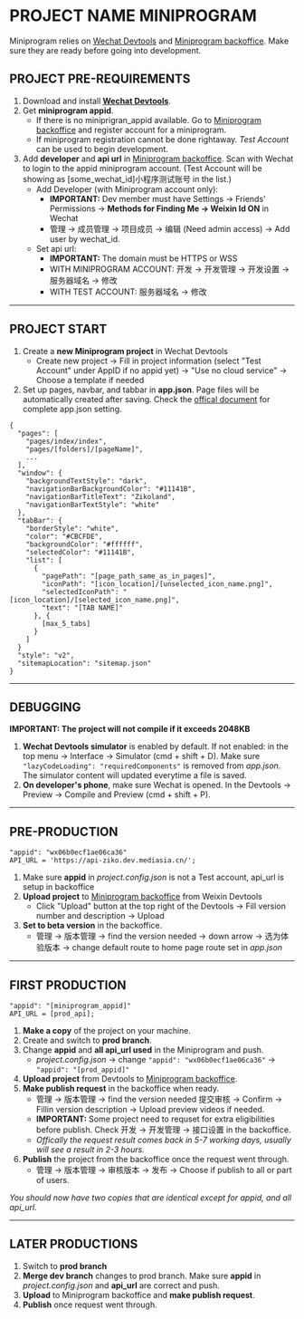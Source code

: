# PROJECT NAME MINIPROGRAM
Miniprogram relies on [Wechat Devtools](https://developers.weixin.qq.com/miniprogram/dev/devtools/download.html) and [Miniprogram backoffice](mp.weixin.qq.com). Make sure they are ready before going into development.

## PROJECT PRE-REQUIREMENTS
1. Download and install **[Wechat Devtools](https://developers.weixin.qq.com/miniprogram/dev/devtools/download.html)**.
2. Get **miniprogram appid**.
    - If there is no miniprigran_appid available. Go to [Miniprogram backoffice](mp.weixin.qq.com) and register account for a miniprogram.
    - If miniprogram registration cannot be done rightaway. _Test Account_ can be used to begin development.
3. Add **developer** and **api url** in [Miniprogram backoffice](mp.weixin.qq.com). Scan with Wechat to login to the appid miniprogram account. (Test Account will be showing as [some_wechat_id]小程序测试账号 in the list.)
    - Add Developer (with Miniprogram account only):
        - **IMPORTANT:** Dev member must have Settings -> Friends' Permissions -> **Methods for Finding Me -> Weixin Id ON** in Wechat
        - 管理 -> 成员管理 -> 项目成员 -> 编辑 (Need admin access) -> Add user by wechat_id.
    - Set api url:
        -  **IMPORTANT:** The domain must be HTTPS or WSS
        - WITH MINIPROGRAM ACCOUNT: 开发 -> 开发管理 -> 开发设置 -> 服务器域名 -> 修改
        - WITH TEST ACCOUNT: 服务器域名 -> 修改

-----

## PROJECT START
1. Create a **new Miniprogram project** in Wechat Devtools
    - Create new project -> Fill in project information (select "Test Account" under AppID if no appid yet) -> "Use no cloud service" -> Choose a template if needed
2. Set up pages, navbar, and tabbar in **app.json**. Page files will be automatically created after saving. Check the [offical document](https://developers.weixin.qq.com/miniprogram/dev/reference/configuration/app.html) for complete app.json setting.
```
{
  "pages": [
    "pages/index/index",
    "pages/[folders]/[pageName]",
    ...
  ],
  "window": {
    "backgroundTextStyle": "dark",
    "navigationBarBackgroundColor": "#11141B",
    "navigationBarTitleText": "Zikoland",
    "navigationBarTextStyle": "white"
  },
  "tabBar": {
    "borderStyle": "white",
    "color": "#CBCFDE",
    "backgroundColor": "#ffffff",
    "selectedColor": "#11141B",
    "list": [
      {
        "pagePath": "[page_path_same_as_in_pages]",
        "iconPath": "[icon_location]/[unselected_icon_name.png]",
        "selectedIconPath": "[icon_location]/[selected_icon_name.png]",
        "text": "[TAB NAME]"
      }, {
        [max_5_tabs]
      }
    ]
  }
  "style": "v2",
  "sitemapLocation": "sitemap.json"
}
```

-----
## DEBUGGING
**IMPORTANT: The project will not compile if it exceeds 2048KB**
1. **Wechat Devtools simulator** is enabled by default. If not enabled: in the top menu -> Interface -> Simulator (cmd + shift + D). Make sure `"lazyCodeLoading": "requiredComponents"` is removed from _app.json_. The simulator content will updated everytime a file is saved.
2. **On developer's phone**, make sure Wechat is opened. In the Devtools -> Preview -> Compile and Preview (cmd + shift + P).

-----
## PRE-PRODUCTION
```
"appid": "wx06b0ecf1ae06ca36"
API_URL = 'https://api-ziko.dev.mediasia.cn/';
```
1. Make sure **appid** in *project.config.json* is not a Test account, api_url is setup in backoffice
2. **Upload project** to [Miniprogram backoffice](mp.weixin.qq.com) from Weixin Devtools
    - Click "Upload" button at the top right of the Devtools -> Fill version number and description -> Upload
3. **Set to beta version** in the backoffice.
    - 管理 -> 版本管理 -> find the version needed -> down arrow -> 选为体验版本 -> change default route to home page route set in _app.json_

-----
##  FIRST PRODUCTION
```
"appid": "[miniprogram_appid]"
API_URL = [prod_api];
```
1. **Make a copy** of the project on your machine.
2. Create and switch to **prod branch**.
3. Change **appid** and **all api_url used** in the Miniprogram and push.
    - *project.config.json* -> change `"appid": "wx06b0ecf1ae06ca36"` -> `"appid": "[prod_appid]"`
4. **Upload project** from Devtools to [Miniprogram backoffice](mp.weixin.qq.com).
5. **Make publish request** in the backoffice when ready.
    - 管理 -> 版本管理 -> find the version needed 提交审核 -> Confirm -> Fillin version description -> Upload preview videos if needed.
    - **IMPORTANT:** Some project need to requset for extra eligibilities before publish. Check 开发 -> 开发管理 -> 接口设置 in the backoffice.
    - _Offically the request result comes back in 5-7 working days, usually will see a result in 2-3 hours._
6. **Publish** the project from the backoffice once the request went through.
    - 管理 -> 版本管理 -> 审核版本 -> 发布 -> Choose if publish to all or part of users.

_You should now have two copies that are identical except for appid, and all api_url._

-----
## LATER PRODUCTIONS
1. Switch to **prod branch**
2. **Merge dev branch** changes to prod branch. Make sure **appid** in _project.config.json_ and **api_url** are correct and push. 
3. **Upload** to Miniprogram backoffice and **make publish request**.
4. **Publish** once request went through.
